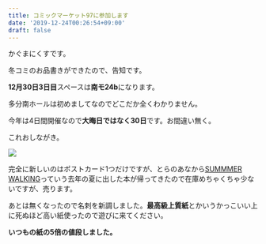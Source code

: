 ```yaml
---
title: コミックマーケット97に参加します
date: '2019-12-24T00:26:54+09:00'
draft: false
---
```

かぐまにくすです。



冬コミのお品書きができたので、告知です。



**12月30日3日目**スペースは**南モ24b**になります。



多分南ホールは初めましてなのでどこだか全くわかりません。

今年は4日間開催なので**大晦日ではなく30日**です。お間違い無く。



これおしながき。

![](/images/uploads/劣化９７.jpg)

完全に新しいのはポストカード1つだけですが、とらのあなから[SUMMMER WALKING](https://kgmnx.booth.pm/items/952200)っていう去年の夏に出した本が帰ってきたので在庫めちゃくちゃ少ないですが、売ります。



あとは無くなったので名刺を新調しました。**最高級上質紙**とかいうかっこいい上に死ぬほど高い紙使ったので遊びに来てください。



**いつもの紙の5倍の値段しました。**
